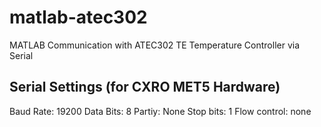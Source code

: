 # matlab-atec302
MATLAB Communication with ATEC302 TE Temperature Controller via Serial

## Serial Settings (for CXRO MET5 Hardware)

Baud Rate: 19200
Data Bits: 8
Partiy: None
Stop bits: 1
Flow control: none